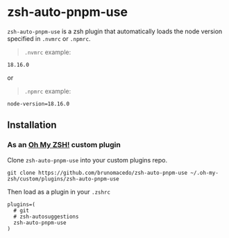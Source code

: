 # zsh-auto-pnpm-use

`zsh-auto-pnpm-use` is a zsh plugin that automatically loads the node version specified in `.nvmrc` or `.npmrc`.

> `.nvmrc` example:

```shell
18.16.0
```

or

> `.npmrc` example:

```shell
node-version=18.16.0
```

## Installation

### As an [Oh My ZSH!](https://github.com/robbyrussell/oh-my-zsh) custom plugin
Clone `zsh-auto-pnpm-use` into your custom plugins repo.

```shell
git clone https://github.com/brunomacedo/zsh-auto-pnpm-use ~/.oh-my-zsh/custom/plugins/zsh-auto-pnpm-use
```

Then load as a plugin in your `.zshrc`

```shell
plugins=(
  # git
  # zsh-autosuggestions
  zsh-auto-pnpm-use
)
```

